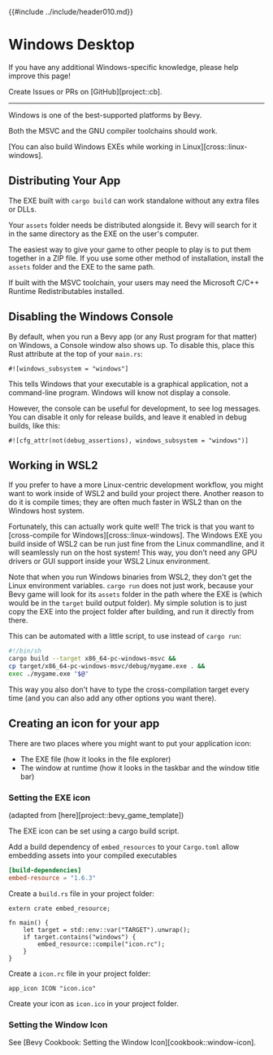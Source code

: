 {{#include ../include/header010.md}}

# Windows Desktop

If you have any additional Windows-specific knowledge,
please help improve this page!

Create Issues or PRs on [GitHub][project::cb].

---

Windows is one of the best-supported platforms by Bevy.

Both the MSVC and the GNU compiler toolchains should work.

[You can also build Windows EXEs while working in Linux][cross::linux-windows].

## Distributing Your App

The EXE built with `cargo build` can work standalone without any extra files or DLLs.

Your `assets` folder needs be distributed alongside it. Bevy will search for it in
the same directory as the EXE on the user's computer.

The easiest way to give your game to other people to play is to put them
together in a ZIP file. If you use some other method of installation,
install the `assets` folder and the EXE to the same path.

If built with the MSVC toolchain, your users may need the Microsoft C/C++
Runtime Redistributables installed.

## Disabling the Windows Console

By default, when you run a Bevy app (or any Rust program for that matter)
on Windows, a Console window also shows up. To disable this,
place this Rust attribute at the top of your `main.rs`:

```rust,no_run,noplayground
#![windows_subsystem = "windows"]
```

This tells Windows that your executable is a graphical application, not a
command-line program. Windows will know not display a console.

However, the console can be useful for development, to see log messages.
You can disable it only for release builds, and leave it enabled in debug
builds, like this:

```rust,no_run,noplayground
#![cfg_attr(not(debug_assertions), windows_subsystem = "windows")]
```

## Working in WSL2

If you prefer to have a more Linux-centric development workflow, you might want
to work inside of WSL2 and build your project there. Another reason to do it is
compile times; they are often much faster in WSL2 than on the Windows host
system.

Fortunately, this can actually work quite well! The trick is that you want to
[cross-compile for Windows][cross::linux-windows]. The Windows EXE you build
inside of WSL2 can be run just fine from the Linux commandline, and it will
seamlessly run on the host system! This way, you don't need any GPU drivers or
GUI support inside your WSL2 Linux environment.

Note that when you run Windows binaries from WSL2, they don't get the Linux
environment variables. `cargo run` does not just work, because your Bevy game
will look for its `assets` folder in the path where the EXE is (which would be
in the `target` build output folder). My simple solution is to just copy the
EXE into the project folder after building, and run it directly from there.

This can be automated with a little script, to use instead of `cargo run`:

```sh
#!/bin/sh
cargo build --target x86_64-pc-windows-msvc &&
cp target/x86_64-pc-windows-msvc/debug/mygame.exe . &&
exec ./mygame.exe "$@"
```

This way you also don't have to type the cross-compilation target every time
(and you can also add any other options you want there).

## Creating an icon for your app

There are two places where you might want to put your application icon:
 - The EXE file (how it looks in the file explorer)
 - The window at runtime (how it looks in the taskbar and the window title bar)

### Setting the EXE icon

(adapted from [here][project::bevy_game_template])

The EXE icon can be set using a cargo build script.

Add a build dependency of `embed_resources` to your `Cargo.toml` allow embedding assets into your compiled executables
```toml
[build-dependencies]
embed-resource = "1.6.3"
```

Create a `build.rs` file in your project folder:

```rust,no_run,noplayground
extern crate embed_resource;

fn main() {
    let target = std::env::var("TARGET").unwrap();
    if target.contains("windows") {
        embed_resource::compile("icon.rc");
    }
}
```

Create a `icon.rc` file in your project folder:

```
app_icon ICON "icon.ico"
```

Create your icon as `icon.ico` in your project folder.

### Setting the Window Icon

See [Bevy Cookbook: Setting the Window Icon][cookbook::window-icon].
